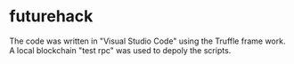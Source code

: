 # futurehack

The code was written in "Visual Studio Code" using the Truffle frame work. A local blockchain "test rpc" was used to depoly the scripts.